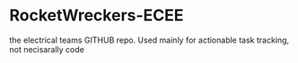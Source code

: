 # RocketWreckers-ECEE
the electrical teams GITHUB repo. Used mainly for actionable task tracking, not necisarally code
